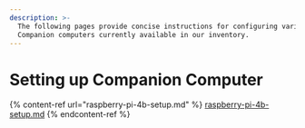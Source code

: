 ```yaml
---
description: >-
  The following pages provide concise instructions for configuring various
  Companion computers currently available in our inventory.
---
```


# Setting up Companion Computer

{% content-ref url="raspberry-pi-4b-setup.md" %}
[raspberry-pi-4b-setup.md](raspberry-pi-4b-setup.md)
{% endcontent-ref %}
